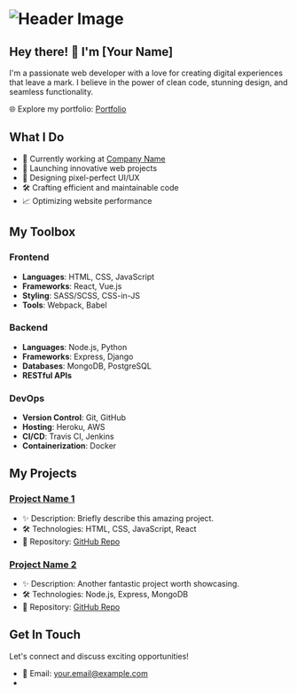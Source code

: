 # ![Header Image](https://your-website.com/path-to-your-image.png)

## Hey there! 👋 I'm [Your Name]

I'm a passionate web developer with a love for creating digital experiences that leave a mark. I believe in the power of clean code, stunning design, and seamless functionality.

🌐 Explore my portfolio: [Portfolio](https://your-portfolio.com)

## What I Do

- 💼 Currently working at [Company Name](https://company-website.com)
- 🚀 Launching innovative web projects
- 🎨 Designing pixel-perfect UI/UX
- 🛠️ Crafting efficient and maintainable code
- 📈 Optimizing website performance

## My Toolbox

### Frontend

- **Languages**: HTML, CSS, JavaScript
- **Frameworks**: React, Vue.js
- **Styling**: SASS/SCSS, CSS-in-JS
- **Tools**: Webpack, Babel

### Backend

- **Languages**: Node.js, Python
- **Frameworks**: Express, Django
- **Databases**: MongoDB, PostgreSQL
- **RESTful APIs**

### DevOps

- **Version Control**: Git, GitHub
- **Hosting**: Heroku, AWS
- **CI/CD**: Travis CI, Jenkins
- **Containerization**: Docker

## My Projects

### [Project Name 1](https://project1-link.com)

- ✨ Description: Briefly describe this amazing project.
- 🛠️ Technologies: HTML, CSS, JavaScript, React
- 📂 Repository: [GitHub Repo](https://github.com/yourusername/project1)

### [Project Name 2](https://project2-link.com)

- ✨ Description: Another fantastic project worth showcasing.
- 🛠️ Technologies: Node.js, Express, MongoDB
- 📂 Repository: [GitHub Repo](https://github.com/yourusername/project2)

## Get In Touch

Let's connect and discuss exciting opportunities!

- 📧 Email: [your.email@example.com](mailto:your.email@example.com)
-
